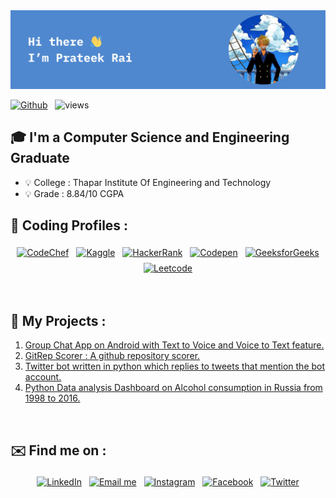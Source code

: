 <img src="https://github.com/prateek11rai/prateek11rai/blob/main/Images/Github%20Banner.png" alt="Hi there 👋, I'm Prateek Rai">

[![Github](https://img.shields.io/github/followers/prateek11rai?label=Follow&style=social)](https://github.com/prateek11rai) &nbsp; ![views](https://komarev.com/ghpvc/?username=prateek11rai&color=blueviolet)

<!---
<p align="center">
 <img src="https://github.com/prateek11rai/prateek11rai/blob/main/Images/sanji.gif" alt="HI" height="300" style="vertical-align:top; margin:4px">
</p>
--->

## 🎓 I'm a Computer Science and Engineering Graduate
* 💡  College : Thapar Institute Of Engineering and Technology
* 💡  Grade : 8.84/10 CGPA

## 🧰 Coding Profiles : 

<p align="center">
 <a href="https://www.codechef.com/users/prateekrai360" target="_blank"><img src="https://img.shields.io/badge/-CodeChef-5B4638?style=for-the-badge&logo=CodeChef&logoColor=white" alt="CodeChef" height="40" style="vertical-align:top; margin:4px"></a>
 <a href="https://www.kaggle.com/prateek11rai" target="_blank"> <img src="https://img.shields.io/badge/Kaggle-20BEFF?style=for-the-badge&logo=Kaggle&logoColor=white" alt="Kaggle" height="40" style="vertical-align:top; margin:4px"></a>
 <a href="https://www.hackerrank.com/prateekrai360" target="_blank"> <img src="https://img.shields.io/badge/-Hackerrank-2EC866?style=for-the-badge&logo=HackerRank&logoColor=white" alt="HackerRank" height="40" style="vertical-align:top; margin:4px"></a>
 <a href="https://codepen.io/prateek11rai" target="_blank"> <img src="https://img.shields.io/badge/Codepen-000000?style=for-the-badge&logo=codepen&logoColor=white" alt="Codepen" height="40" style="vertical-align:top; margin:4px"></a>
 <a href="https://auth.geeksforgeeks.org/user/prateek11rai/profile" target="_blank"> <img src="https://img.shields.io/badge/GeeksforGeeks-298D46?style=for-the-badge&logo=geeksforgeeks&logoColor=white" alt="GeeksforGeeks" height="40" style="vertical-align:top; margin:4px"></a>
 <a href="https://leetcode.com/prateek11rai/" target="_blank"> <img src="https://img.shields.io/badge/LeetCode-000000?style=for-the-badge&logo=LeetCode&logoColor=#d16c06" alt="Leetcode" height="40" style="vertical-align:top; margin:4px"></a>
</p>

<br />


## :space_invader: My Projects : 

1. <a href="https://github.com/prateek11rai/Group_Chat_App_Project#readme" target="_blank">Group Chat App on Android with Text to Voice and Voice to Text feature.</a>
2. <a href="https://github.com/prateek11rai/Gitrep_Scorer#readme" target="_blank">GitRep Scorer : A github repository scorer.</a>
3. <a href="https://github.com/prateek11rai/twitter-reply-bot#readme" target="_blank">Twitter bot written in python which replies to tweets that mention the bot account.</a>
4. <a href="https://github.com/prateek11rai/russia-alcohol-dashboard#readme" target="_blank">Python Data analysis Dashboard on Alcohol consumption in Russia from 1998 to 2016.</a>

<br/>



## ✉️ Find me on :

<p align="center">
 <a href="https://www.linkedin.com/in/prateek-rai-48597b1ab/" target="_blank"><img src="https://img.shields.io/badge/LinkedIn-0077B5?style=for-the-badge&logo=linkedin&logoColor=white" alt="LinkedIn" height="40" style="vertical-align:top; margin:4px"></a>
 <a href="mailto:prateek11rai@gmail.com" target="_blank"> <img src="https://img.shields.io/badge/Gmail-D14836?style=for-the-badge&logo=gmail&logoColor=white" alt="Email me" height="40" style="vertical-align:top; margin:4px"></a>
 <a href="https://www.instagram.com/prateek11rai/" target="_blank"> <img src="https://img.shields.io/badge/Instagram-E4405F?style=for-the-badge&logo=instagram&logoColor=white" alt="Instagram" height="40" style="vertical-align:top; margin:4px"></a>
 <a href="https://www.facebook.com/prateek.rai.10441/" target="_blank"> <img src="https://img.shields.io/badge/Facebook-1877F2?style=for-the-badge&logo=facebook&logoColor=white" alt="Facebook" height="40" style="vertical-align:top; margin:4px"></a>
 <a href="https://twitter.com/Prateek11Rai" target="_blank"> <img src="https://img.shields.io/badge/Twitter-1DA1F2?style=for-the-badge&logo=twitter&logoColor=white" alt="Twitter" height="40" style="vertical-align:top; margin:4px"></a>
</p>

<br />
<!-- ## :mechanical_arm: GitHub Analytics :

![Prateek's GitHub stat](https://github-readme-stats.vercel.app/api?username=prateek11rai&theme=tokyonight&show_icons=true) &nbsp; ![Top Langs](https://github-readme-stats.vercel.app/api/top-langs/?username=prateek11rai&theme=tokyonight&layout=compact) -->
<!---
prateek11rai/prateek11rai is a ✨ special ✨ repository because its `README.md` (this file) appears on your GitHub profile.
You can click the Preview link to take a look at your changes.
--->
